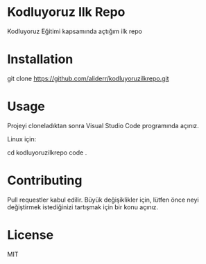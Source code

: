 # Kodluyoruz Ilk Repo
Kodluyoruz Eğitimi kapsamında açtığım ilk repo
# Installation
git clone https://github.com/aliderr/kodluyoruzilkrepo.git
# Usage
Projeyi cloneladıktan sonra Visual Studio Code programında açınız.

Linux için:

cd kodluyoruzilkrepo
code .
# Contributing
Pull requestler kabul edilir. Büyük değişiklikler için, lütfen önce neyi değiştirmek istediğinizi tartışmak için bir konu açınız.

# License
MIT
